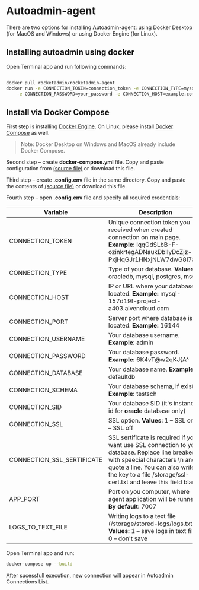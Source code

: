 # Autoadmin-agent

There are two options for installing Autoadmin-agent: using Docker Desktop (for MacOS and Windows) or using Docker Engine (for Linux).


## Installing autoadmin using docker

Open Terminal app and run following commands:

```bash

docker pull rocketadmin/rocketadmin-agent
docker run -e CONNECTION_TOKEN=connection_token -e CONNECTION_TYPE=mysql -e CONNECTION_USERNAME=your_username \
    -e CONNECTION_PASSWORD=your_password -e CONNECTION_HOST=example.com rocketadmin/rocketadmin-agent
```

## Install via Docker Compose

First step is installing [Docker Engine](https://docker.com).
On Linux, please install [Docker Compose](https://docs.docker.com/compose/install/) as well.
> Note: Docker Desktop on Windows and MacOS already include Docker Compose.

Second step – create **docker-compose.yml** file. 
Copy and paste configuration from [(source file)](https://github.com/Autoadmin-org/autoadmin-agent/blob/master/docker-compose.yml) or download this file.

Third step – create **.config.env** file in the same directory. 
Copy and paste the contents of [(source file)](https://github.com/Autoadmin-org/autoadmin-agent/blob/master/.config.env) or download this file.

Fourth step – open **.config.env** file and specify all required credentials:

|Variable|Description|
|---|---|
|CONNECTION_TOKEN|Unique connection token you received when created connection on main page. **Example:** IqqGdSLbB-F-ozinkrtegADNaukDbIlyDcZjz-PxjHqGJr1HNxjNLW7dwG8I7a4q|
|CONNECTION_TYPE|Type of your database. **Values:** oracledb, mysql, postgres, mssql   |
|CONNECTION_HOST|IP or URL where your database is located. **Example:** mysql-157d19f-project-a403.aivencloud.com  |
|CONNECTION_PORT|Server port where database is located. **Example:** 16144   |
|CONNECTION_USERNAME|Your database username. **Example:** admin |
|CONNECTION_PASSWORD|Your database password. **Example:** 6K4vT@w2qKJ{A^ |
|CONNECTION_DATABASE|Your database name. **Example:** defaultdb |
|CONNECTION_SCHEMA|Your database schema, if exists. **Example:** testsch |
|CONNECTION_SID|Your database SID (it's instance id for **oracle** database only)   |
|CONNECTION_SSL|SSL option. **Values:** 1 – SSL on, 0 – SSL off|
|CONNECTION_SSL_SERTIFICATE|SSL sertificate is required if you want use SSL connection to your database. Replace line breakes with spaecial characters \n and quote a line. You can also write the key to a file /storage/ssl-cert.txt and leave this field blank   |
|APP_PORT|Port on you computer, where agent application will be runned. **By default:** 7007|
|LOGS_TO_TEXT_FILE|Writing logs to a text file (/storage/stored-logs/logs.txt. **Values:** 1 – save logs in text file; 0 – don't save|

Open Terminal app and run:

```sh
docker-compose up --build
```
After sucessfull execution, new connection will appear in Autoadmin Connections List.


